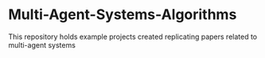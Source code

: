 # Multi-Agent-Systems-Algorithms
This repository holds example projects created replicating papers related to multi-agent systems 

